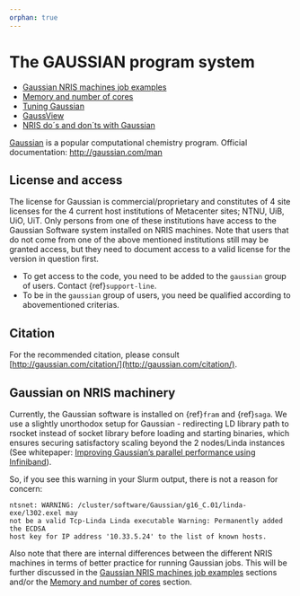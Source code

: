 ```yaml
---
orphan: true
---
```


# The GAUSSIAN program system

* [Gaussian NRIS machines job examples](gaussian_job_example.md)
* [Memory and number of cores](gaussian_resources.md)
* [Tuning Gaussian](gaussian_tuning.md)
* [GaussView](gaussview.md)
* [NRIS do´s and don´ts with Gaussian](gaussian_dosndonts.md)

[Gaussian](http://gaussian.com/) is a popular computational chemistry program.
Official documentation: <http://gaussian.com/man>


## License and access

The license for Gaussian is commercial/proprietary and constitutes of 4 site
licenses for the 4 current host institutions of Metacenter sites; NTNU, UiB,
UiO, UiT. Only persons from one of these institutions have access to the
Gaussian Software system installed on NRIS machines. Note that users that do not come
from one of the above mentioned institutions still may be granted access, but
they need to document access to a valid license for the version in question
first.

- To get access to the code, you need to be added to the `gaussian` group of
  users. Contact {ref}`support-line`.
- To be in the `gaussian` group of users, you need be qualified according to abovementioned criterias.


## Citation

For the recommended citation, please consult [http://gaussian.com/citation/](http://gaussian.com/citation/).


## Gaussian on NRIS machinery

Currently, the Gaussian software is installed on {ref}`fram` and {ref}`saga`. We use a slightly unorthodox setup for Gaussian - redirecting LD library path to rsocket instead of socket library before loading and starting binaries, which ensures securing satisfactory scaling beyond the 2 nodes/Linda instances (See whitepaper: [Improving Gaussian’s parallel performance using Infiniband](gaussianoverib.pdf)).

So, if you see this warning in your Slurm output, there is not a reason for concern:
```text
ntsnet: WARNING: /cluster/software/Gaussian/g16_C.01/linda-exe/l302.exel may
not be a valid Tcp-Linda Linda executable Warning: Permanently added the ECDSA
host key for IP address '10.33.5.24' to the list of known hosts.
```

Also note that there are internal differences between the different NRIS machines in terms of better practice for running Gaussian jobs. This will be further discussed in the [Gaussian NRIS machines job examples](gaussian_job_example.md) sections and/or the [Memory and number of cores](gaussian_resources.md) section.
